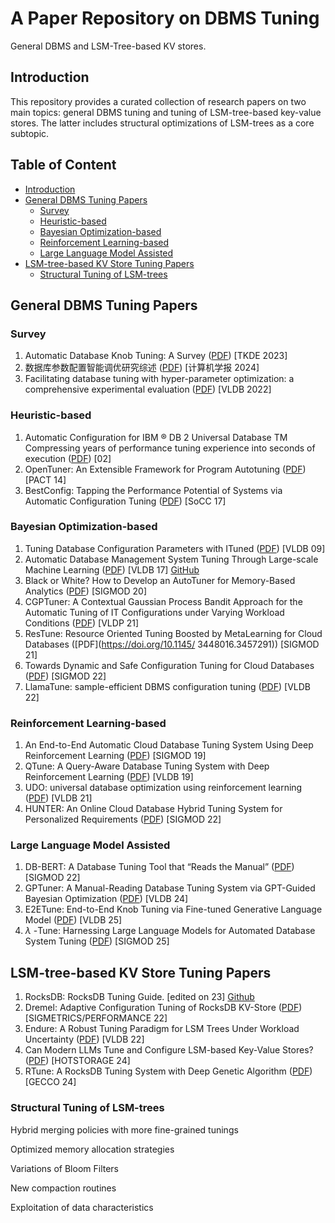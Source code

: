 # A Paper Repository on DBMS Tuning 

General DBMS and LSM-Tree-based KV stores.

## Introduction

This repository provides a curated collection of research papers on two main topics: general DBMS tuning and tuning of LSM-tree-based key-value stores. The latter includes structural optimizations of LSM-trees as a core subtopic. 

## Table of Content

- [Introduction](#Introduction)
- [General DBMS Tuning Papers](#general-dbms-tuning-papers)
  - [Survey](#survey)
  - [Heuristic-based](#heuristic-based)
  - [Bayesian Optimization-based](#bayesian-optimization-based)
  - [Reinforcement Learning-based](#reinforcement-learning-based)
  - [Large Language Model Assisted](#large-language-model-assisted)
- [LSM-tree-based KV Store Tuning Papers](#lsm-tree-based-kv-store-tuning-papers)
  - [Structural Tuning of LSM-trees](#structural-tuning-of-lsm-trees)



## General DBMS Tuning Papers

### Survey

1. Automatic Database Knob Tuning: A Survey ([PDF](https://dl.acm.org/doi/10.1109/TKDE.2023.3266893)) [TKDE 2023]
2. 数据库参数配置智能调优研究综述 ([PDF](http://cjc.ict.ac.cn/online/onlinepaper/lyy-2024729180804.pdf)) [计算机学报 2024]
3. Facilitating database tuning with hyper-parameter optimization: a comprehensive experimental evaluation ([PDF](https://dl.acm.org/doi/10.14778/3538598.3538604)) [VLDB 2022]

### Heuristic-based

1. Automatic Configuration for IBM ® DB 2 Universal Database TM Compressing years of performance tuning experience into seconds of execution ([PDF](https://api.semanticscholar.org/CorpusID:15267980)) [02]
2. OpenTuner: An Extensible Framework for Program Autotuning ([PDF](https://doi.org/10.1145/2628071.2628092)) [PACT 14]
3. BestConfig: Tapping the Performance Potential of Systems via Automatic Configuration Tuning ([PDF](https://doi.org/10.1145/3127479.3128605)) [SoCC 17]

### Bayesian Optimization-based

1. Tuning Database Configuration Parameters with ITuned ([PDF](https://doi.org/10.14778/1687627.1687767)) [VLDB 09]
2. Automatic Database Management System Tuning Through Large-scale Machine Learning ([PDF](https://dl.acm.org/doi/10.1145/3035918.3064029)) [VLDB 17] [GitHub](https://github.com/cmu-db/ottertune)
3. Black or White? How to Develop an AutoTuner for Memory-Based Analytics ([PDF](https://doi.org/10.1145/3318464.3380591)) [SIGMOD 20]
4. CGPTuner: A Contextual Gaussian Process Bandit Approach for the Automatic Tuning of IT Configurations under Varying Workload Conditions ([PDF](https://doi.org/10.14778/3457390.3457404)) [VLDP 21]
5. ResTune: Resource Oriented Tuning Boosted by MetaLearning for Cloud Databases ([PDF](https://doi.org/10.1145/ 3448016.3457291)) [SIGMOD 21]
6. Towards Dynamic and Safe Configuration Tuning for Cloud Databases ([PDF](https://doi.org/10.1145/3514221.3526176)) [SIGMOD 22]
7. LlamaTune: sample-efficient DBMS configuration tuning ([PDF](https://doi.org/10.14778/3551793.3551844)) [VLDB 22]

### Reinforcement Learning-based

1. An End-to-End Automatic Cloud Database Tuning System Using Deep Reinforcement Learning ([PDF](https://doi.org/10.1145/3299869.3300085)) [SIGMOD 19]
2. QTune: A Query-Aware Database Tuning System with Deep Reinforcement Learning ([PDF](https://doi.org/10.14778/3352063.3352129)) [VLDB 19]
3. UDO: universal database optimization using reinforcement learning ([PDF](https://doi.org/10.14778/3484224.3484236)) [VLDB 21]
4. HUNTER: An Online Cloud Database Hybrid Tuning System for Personalized Requirements ([PDF](https://doi.org/10.1145/3514221.3517882)) [SIGMOD 22]

### Large Language Model Assisted

1. DB-BERT: A Database Tuning Tool that “Reads the Manual” ([PDF](https://doi.org/10.1145/3514221.3517843)) [SIGMOD 22] 
2. GPTuner: A Manual-Reading Database Tuning System via GPT-Guided Bayesian Optimization ([PDF](https://doi.org/10.14778/3659437.3659449)) [VLDB 24] 
3. E2ETune: End-to-End Knob Tuning via Fine-tuned Generative Language Model ([PDF](https://arxiv.org/abs/2404.11581)) [VLDB 25]
4.  $\lambda$ -Tune: Harnessing Large Language Models for Automated Database System Tuning ([PDF](https://doi.org/10.1145/3709652)) [SIGMOD 25]

## LSM-tree-based KV Store Tuning Papers

1. RocksDB: RocksDB Tuning Guide. [edited on 23] [Github](https://github.com/facebook/rocksdb/wiki/RocksDB-Tuning-Guide) 
2. Dremel: Adaptive Configuration Tuning of RocksDB KV-Store ([PDF](https://doi.org/10.1145/3489048.3530970)) [SIGMETRICS/PERFORMANCE 22]
3. Endure: A Robust Tuning Paradigm for LSM Trees Under Workload Uncertainty ([PDF](https://doi.org/10.14778/3529337.3529345)) [VLDB 22]
4. Can Modern LLMs Tune and Configure LSM-based Key-Value Stores? ([PDF](https://doi.org/10.1145/3655038.3665954)) [HOTSTORAGE 24]
5. RTune: A RocksDB Tuning System with Deep Genetic Algorithm ([PDF](https://doi.org/10.1145/3512290.3528726)) [GECCO 24]



### Structural Tuning of LSM-trees

Hybrid merging policies with more fine-grained tunings

Optimized memory allocation strategies

Variations of Bloom Filters

New compaction routines

Exploitation of data characteristics 